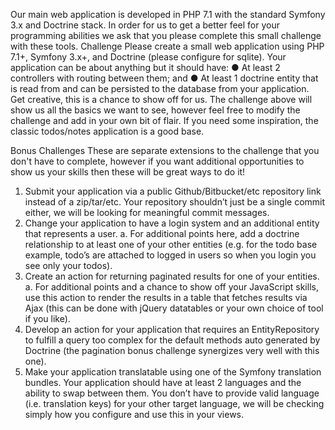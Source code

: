 Our main web application is developed in PHP 7.1 with the standard Symfony 3.x and Doctrine
stack. In order for us to get a better feel for your programming abilities we ask that you please
complete this small challenge with these tools.
Challenge
Please create a small web application using PHP 7.1+, Symfony 3.x+, and Doctrine (please
configure for sqlite). Your application can be about anything but it should have:
● At least 2 controllers with routing between them; and
● At least 1 doctrine entity that is read from and can be persisted to the database from
your application.
Get creative, this is a chance to show off for us. The challenge above will show us all the basics
we want to see, however feel free to modify the challenge and add in your own bit of flair. If you
need some inspiration, the classic todos/notes application is a good base.

Bonus Challenges
These are separate extensions to the challenge that you don't have to complete, however if you
want additional opportunities to show us your skills then these will be great ways to do it!
1. Submit your application via a public Github/Bitbucket/etc repository link instead of a
zip/tar/etc. Your repository shouldn’t just be a single commit either, we will be looking for
meaningful commit messages.
2. Change your application to have a login system and an additional entity that represents
a user.
a. For additional points here, add a doctrine relationship to at least one of your other
entities (e.g. for the todo base example, todo’s are attached to logged in users so
when you login you see only your todos).
3. Create an action for returning paginated results for one of your entities.
a. For additional points and a chance to show off your JavaScript skills, use this
action to render the results in a table that fetches results via Ajax (this can be
done with jQuery datatables or your own choice of tool if you like).
4. Develop an action for your application that requires an EntityRepository to fulfill a query
too complex for the default methods auto generated by Doctrine (the pagination bonus
challenge synergizes very well with this one).
5. Make your application translatable using one of the Symfony translation bundles. Your
application should have at least 2 languages and the ability to swap between them. You
don’t have to provide valid language (i.e. translation keys) for your other target language,
we will be checking simply how you configure and use this in your views.